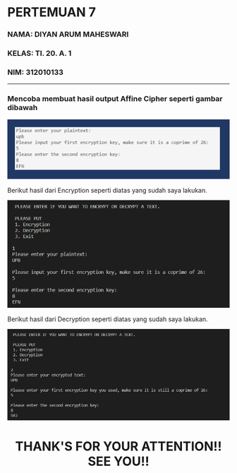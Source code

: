 # PERTEMUAN 7
### NAMA: DIYAN ARUM MAHESWARI 
### KELAS: TI. 20. A. 1
### NIM: 312010133

_____________________________________________________________________

### Mencoba membuat hasil output Affine Cipher seperti gambar dibawah

![menambahkan_gambar](img/tugas.png)


Berikut hasil dari Encryption seperti diatas yang sudah saya lakukan.


![menambahkan_gambar](img/Asli.png)
    

Berikut hasil dari Decryption seperti diatas yang sudah saya lakukan.


![menambahkan_gambar](img/Asli%202.png)



# <P align="center"> THANK'S FOR YOUR ATTENTION!! SEE YOU!!